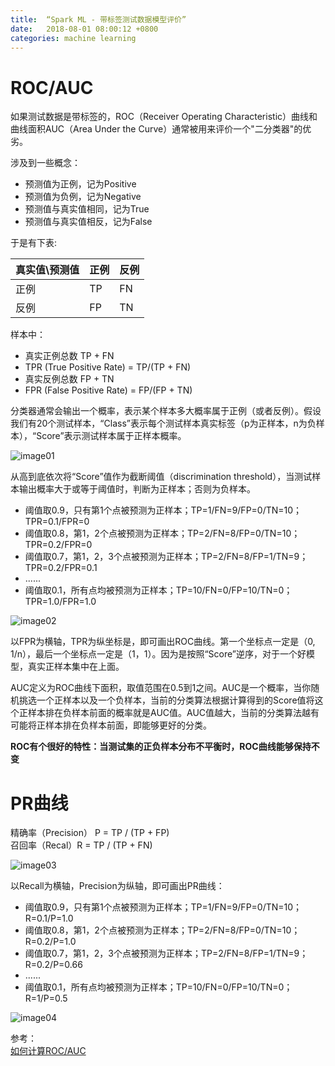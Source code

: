 ```yaml
---
title:  “Spark ML - 带标签测试数据模型评价”
date:   2018-08-01 08:00:12 +0800
categories: machine learning
---
```


# **ROC/AUC**

如果测试数据是带标签的，ROC（Receiver Operating Characteristic）曲线和曲线面积AUC（Area Under the Curve）通常被用来评价一个"二分类器"的优劣。

涉及到一些概念：
- 预测值为正例，记为Positive
- 预测值为负例，记为Negative
- 预测值与真实值相同，记为True
- 预测值与真实值相反，记为False


于是有下表:

真实值\预测值 |  正例 | 反例
:----|:----|:----
正例 | TP | FN
反例 | FP | TN

样本中：
- 真实正例总数 TP + FN
- TPR (True Positive Rate) = TP/(TP + FN)
- 真实反例总数 FP + TN
- FPR (False Positive Rate) = FP/(FP + TN)

分类器通常会输出一个概率，表示某个样本多大概率属于正例（或者反例）。假设我们有20个测试样本，“Class”表示每个测试样本真实标签（p为正样本，n为负样本），“Score”表示测试样本属于正样本概率。

![image01]({{site.baseurl}}/image/20180801/score_ranking.png)

从高到底依次将“Score”值作为截断阈值（discrimination threshold），当测试样本输出概率大于或等于阈值时，判断为正样本；否则为负样本。
- 阈值取0.9，只有第1个点被预测为正样本；TP=1/FN=9/FP=0/TN=10；TPR=0.1/FPR=0
- 阈值取0.8，第1，2个点被预测为正样本；TP=2/FN=8/FP=0/TN=10；TPR=0.2/FPR=0
- 阈值取0.7，第1，2，3个点被预测为正样本；TP=2/FN=8/FP=1/TN=9；TPR=0.2/FPR=0.1
- ......
- 阈值取0.1，所有点均被预测为正样本；TP=10/FN=0/FP=10/TN=0；TPR=1.0/FPR=1.0

![image02]({{site.baseurl}}/image/20180801/roc_example.png)

以FPR为横轴，TPR为纵坐标是，即可画出ROC曲线。第一个坐标点一定是（0, 1/n），最后一个坐标点一定是（1，1）。因为是按照“Score”逆序，对于一个好模型，真实正样本集中在上面。

AUC定义为ROC曲线下面积，取值范围在0.5到1之间。AUC是一个概率，当你随机挑选一个正样本以及一个负样本，当前的分类算法根据计算得到的Score值将这个正样本排在负样本前面的概率就是AUC值。AUC值越大，当前的分类算法越有可能将正样本排在负样本前面，即能够更好的分类。

**ROC有个很好的特性：当测试集的正负样本分布不平衡时，ROC曲线能够保持不变**

# **PR曲线**

精确率（Precision） P = TP / (TP + FP)  
召回率（Recal）R = TP / (TP + FN)

![image03]({{site.baseurl}}/image/20180801/pr.jpg)

以Recall为横轴，Precision为纵轴，即可画出PR曲线：
- 阈值取0.9，只有第1个点被预测为正样本；TP=1/FN=9/FP=0/TN=10；R=0.1/P=1.0
- 阈值取0.8，第1，2个点被预测为正样本；TP=2/FN=8/FP=0/TN=10；R=0.2/P=1.0
- 阈值取0.7，第1，2，3个点被预测为正样本；TP=2/FN=8/FP=1/TN=9；R=0.2/P=0.66
- ......
- 阈值取0.1，所有点均被预测为正样本；TP=10/FN=0/FP=10/TN=0；R=1/P=0.5

![image04]({{site.baseurl}}/image/20180801/pr_example.png)


参考：  
[如何计算ROC/AUC](http://alexkong.net/2013/06/introduction-to-auc-and-roc/)  